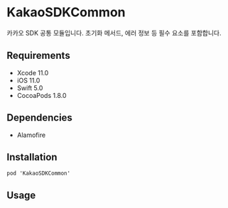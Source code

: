 # KakaoSDKCommon

카카오 SDK 공통 모듈입니다. 초기화 메서드, 에러 정보 등 필수 요소를 포함합니다.

## Requirements
- Xcode 11.0
- iOS 11.0
- Swift 5.0
- CocoaPods 1.8.0

## Dependencies
- Alamofire

## Installation
```
pod 'KakaoSDKCommon'
```

## Usage
